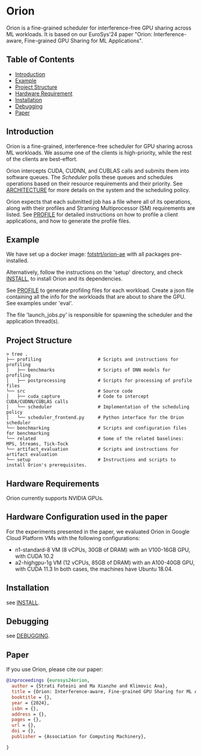 # Orion

Orion is a fine-grained scheduler for interference-free GPU sharing across ML workloads. It is based on our EuroSys'24 paper "Orion: Interference-aware, Fine-grained GPU Sharing for ML Applications".

## Table of Contents
- [Introduction](#introduction)
- [Example](#example)
- [Project Structure](#project-structure)
- [Hardware Requirement](#hardware-requirement)
- [Installation](#installation)
- [Debugging](#debugging)
- [Paper](#paper)

## Introduction

Orion is a fine-grained, interference-free scheduler for GPU sharing across ML workloads. We assume one of the clients is high-priority, while the rest of the clients are best-effort.

Orion intercepts CUDA, CUDNN, and CUBLAS calls and submits them into software queues.
The _Scheduler_ polls these queues and schedules operations based on their resource requirements and their priority. See [ARCHITECTURE](ARCHITECTURE.md) for more details on the system and the scheduling policy.

Orion expects that each submitted job has a file where all of its operations, along with their profiles and Straming Multiprocessor (SM) requirements are listed. See [PROFILE](PROFILE.md) for detailed instructions on how to profile a client applications, and how to generate the profile files.

## Example

We have set up a docker image: [fotstrt/orion-ae](https://hub.docker.com/repository/docker/fotstrt/orion-ae/general) with all packages pre-installed.

Alternatively, follow the instructions on the 'setup' directory, and check [INSTALL](INSTALL.md), to install Orion and its dependencies.

See [PROFILE](PROFILE.md) to generate profiling files for each workload.
Create a json file containing all the info for the workloads that are about to share the GPU. See examples under 'eval'.

The file 'launch_jobs.py' is responsible for spawning the scheduler and the application thread(s).

## Project Structure
```
> tree .
├── profiling                     # Scripts and instructions for profiling
│   ├── benchmarks                # Scripts of DNN models for profiling
│   ├── postprocessing            # Scripts for processing of profile files
└── src                           # Source code
│   ├── cuda_capture              # Code to intercept CUDA/CUDNN/CUBLAS calls
│   └── scheduler                 # Implementation of the scheduling policy
│   └── scheduler_frontend.py     # Python interface for the Orion scheduler
└── benchmarking                  # Scripts and configuration files for benchmarking
└── related                       # Some of the related baselines: MPS, Streams, Tick-Tock
└── artifact_evaluation           # Scripts and instructions for artifact evaluation
└── setup                         # Instructions and scripts to install Orion's prerequisites.
```

## Hardware Requirements
Orion currently supports NVIDIA GPUs.

## Hardware Configuration used in the paper
For the experiments presented in the paper, we evaluated Orion in Google Cloud Platform VMs with the following configurations:
* n1-standard-8 VM (8 vCPUs, 30GB of DRAM) with an V100-16GB GPU, with CUDA 10.2
* a2-highgpu-1g VM (12 vCPUs, 85GB of DRAM) with an A100-40GB GPU, with CUDA 11.3
In both cases, the machines have Ubuntu 18.04.

## Installation
see [INSTALL](INSTALL.md).

## Debugging
see [DEBUGGING](DEBUGGING.md).

## Paper
If you use Orion, please cite our paper:
```bibtex
@inproceedings {eurosys24orion,
  author = {Strati Foteini and Ma Xianzhe and Klimovic Ana},
  title = {Orion: Interference-aware, Fine-grained GPU Sharing for ML Applications},
  booktitle = {},
  year = {2024},
  isbn = {},
  address = {},
  pages = {},
  url = {},
  doi = {},
  publisher = {Association for Computing Machinery},

}
```

